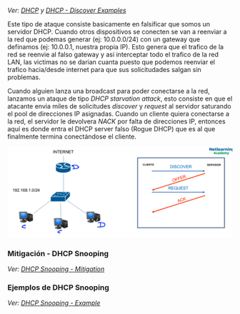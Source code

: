 _Ver: [DHCP](../DHCP.md) y [DHCP - Discover Examples](../DHCP%20-%20Discover%20Examples.md)_

Este tipo de ataque consiste basicamente en falsificar que somos un servidor DHCP. Cuando otros dispositivos se conecten se van a reenviar a la red que podemas generar (ej: 10.0.0.0/24) con un gateway que definamos (ej: 10.0.0.1, nuestra propia IP). 
Esto genera que el trafico de la red se reenvie al falso gateway y asi interceptar todo el trafico de la red LAN, las victimas no se darian cuanta puesto que podemos reenviar el trafico hacia/desde internet para que sus solicitudades salgan sin problemas. 

Cuando alguien lanza una broadcast para poder conectarse a la red, lanzamos un ataque de tipo _DHCP starvation attack_, esto consiste en que el atacante envia miles de solicitudes _discover_ y _request_ al servidor saturando el pool de direcciones IP asignadas.
Cuando un cliente quiera conectarse a la red, el servidor le devolvera _NACK_ por falta de direcciones IP, entonces aquí es donde entra el DHCP server falso (Rogue DHCP) que es al que finalmente termina conectándose el cliente.

![](_anexos_/Screenshot%20from%202024-01-05%2008-54-38.png)

### Mitigación - DHCP Snooping
_Ver: [DHCP Snooping - Mitigation](DHCP%20Snooping%20-%20Mitigation.md)_

### Ejemplos de DHCP Snooping
_Ver: [DHCP Snooping - Example](DHCP%20Snooping%20-%20Example.md)_
